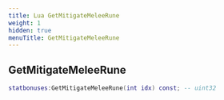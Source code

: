 ```yaml
---
title: Lua GetMitigateMeleeRune
weight: 1
hidden: true
menuTitle: GetMitigateMeleeRune
---
```

## GetMitigateMeleeRune
```lua
statbonuses:GetMitigateMeleeRune(int idx) const; -- uint32
```